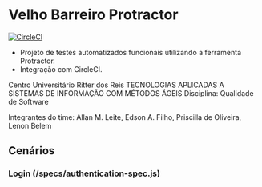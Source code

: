 # Velho Barreiro Protractor

[![CircleCI](https://circleci.com/gh/tasima-uniritter/velhoBarreiroProtractor/tree/master.svg?style=svg)](https://circleci.com/gh/tasima-uniritter/velhoBarreiroProtractor/tree/master)

* Projeto de testes automatizados funcionais utilizando a ferramenta Protractor.
* Integração com CircleCI.

Centro Universitário Ritter dos Reis
TECNOLOGIAS APLICADAS A SISTEMAS DE INFORMAÇÃO COM MÉTODOS ÁGEIS
Disciplina: Qualidade de Software

Integrantes do time: Allan M. Leite, Edson A. Filho, Priscilla de Oliveira, Lenon Belem

## Cenários

### Login (/specs/authentication-spec.js)
